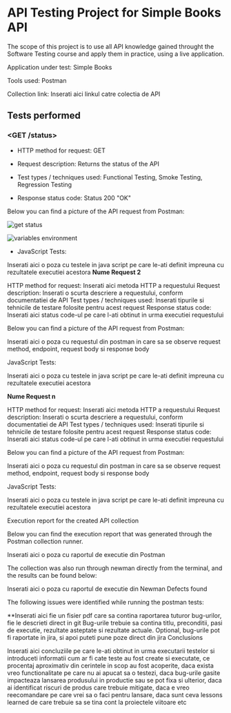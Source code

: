 # API Testing Project for **Simple Books API**

The scope of this project is to use all API knowledge gained throught the Software Testing course and apply them in practice, using a live application.

Application under test: Simple Books

Tools used: Postman

Collection link: Inserati aici linkul catre colectia de API

## **Tests performed**

### <GET /status>

- HTTP method for request: GET

- Request description: Returns the status of the API

- Test types / techniques used: Functional Testing, Smoke Testing, Regression Testing

- Response status code: Status 200 "OK"

Below you can find a picture of the API request from Postman:

 ![get status](https://github.com/bnicolae1986/Manual_Testing_API/assets/156198321/9df01ec7-6fea-446e-81bc-54b4b1904559)

 ![variables environment](https://github.com/bnicolae1986/Manual_Testing_API/assets/156198321/7d2ef788-8bc2-4cd4-97a1-6a3069bbf62c)

- JavaScript Tests:

 Inserati aici o poza cu testele in java script pe care le-ati definit impreuna cu rezultatele executiei acestora
    **Nume Request 2**

   HTTP method for request: Inserati aici metoda HTTP a requestului
    Request description: Inserati o scurta descriere a requestului, conform documentatiei de API
    Test types / techniques used: Inserati tipurile si tehnicile de testare folosite pentru acest request
    Response status code: Inserati aici status code-ul pe care l-ati obtinut in urma executiei requestului

   Below you can find a picture of the API request from Postman:

   Inserati aici o poza cu requestul din postman in care sa se observe request method, endpoint, request body si response body

   JavaScript Tests:

   Inserati aici o poza cu testele in java script pe care le-ati definit impreuna cu rezultatele executiei acestora

   
   **Nume Request n**

   HTTP method for request: Inserati aici metoda HTTP a requestului
    Request description: Inserati o scurta descriere a requestului, conform documentatiei de API
    Test types / techniques used: Inserati tipurile si tehnicile de testare folosite pentru acest request
    Response status code: Inserati aici status code-ul pe care l-ati obtinut in urma executiei requestului

   Below you can find a picture of the API request from Postman:

   Inserati aici o poza cu requestul din postman in care sa se observe request method, endpoint, request body si response body

   JavaScript Tests:

   Inserati aici o poza cu testele in java script pe care le-ati definit impreuna cu rezultatele executiei acestora

Execution report for the created API collection

Below you can find the execution report that was generated through the Postman collection runner.

Inserati aici o poza cu raportul de executie din Postman

The collection was also run through newman directly from the terminal, and the results can be found below:

Inserati aici o poza cu raportul de executie din Newman
Defects found

The following issues were identified while running the postman tests:

**Inserati aici fie un fisier pdf care sa contina raportarea tuturor bug-urilor, fie le descrieti direct in git Bug-urile trebuie sa contina titlu, preconditii, pasi de executie, rezultate asteptate si rezultate actuale. Optional, bug-urile pot fi raportate in jira, si apoi puteti pune poze direct din jira
Conclusions

Inserati aici concluziile pe care le-ati obtinut in urma executarii testelor si introduceti informatii cum ar fi cate teste au fost create si executate, ce procentaj aproximativ din cerintele in scop au fost acoperite, daca exista vreo functionalitate pe care nu ai apucat sa o testezi, daca bug-urile gasite impacteaza lansarea produsului in productie sau se pot fixa si ulterior, daca ai identificat riscuri de produs care trebuie mitigate, daca e vreo reecomandare pe care vrei sa o faci pentru lansare, daca sunt ceva lessons learned de care trebuie sa se tina cont la proiectele viitoare etc
